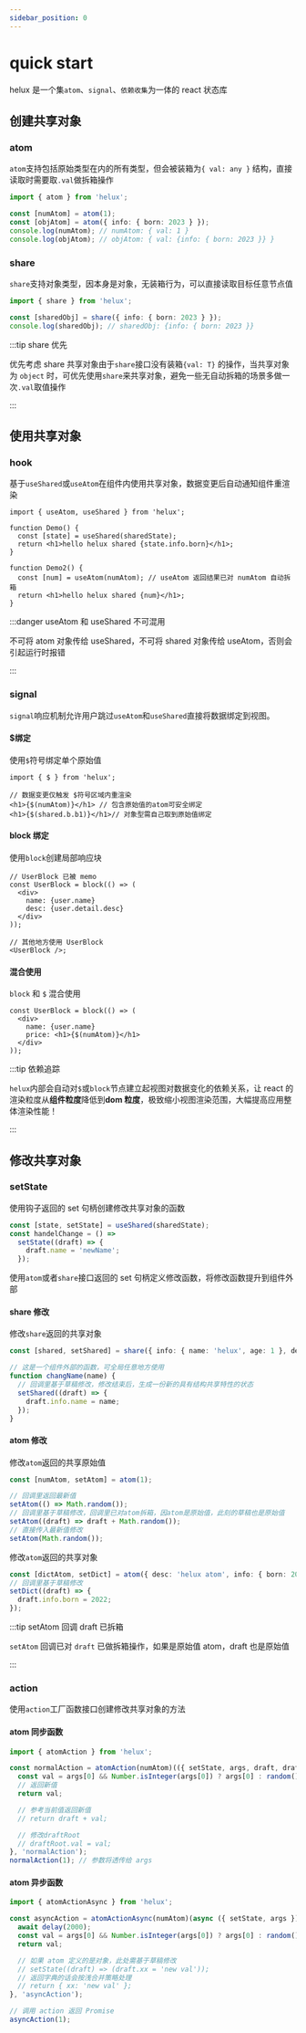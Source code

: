 ```yaml
---
sidebar_position: 0
---
```


# quick start

helux 是一个集`atom`、`signal`、`依赖收集`为一体的 react 状态库

## 创建共享对象

### atom

`atom`支持包括原始类型在内的所有类型，但会被装箱为`{ val: any }` 结构，直接读取时需要取`.val`做拆箱操作

```ts
import { atom } from 'helux';

const [numAtom] = atom(1);
const [objAtom] = atom({ info: { born: 2023 } });
console.log(numAtom); // numAtom: { val: 1 }
console.log(objAtom); // objAtom: { val: {info: { born: 2023 }} }
```

### share

`share`支持对象类型，因本身是对象，无装箱行为，可以直接读取目标任意节点值

```ts
import { share } from 'helux';

const [sharedObj] = share({ info: { born: 2023 } });
console.log(sharedObj); // sharedObj: {info: { born: 2023 }}
```

:::tip share 优先

优先考虑 share 共享对象由于`share`接口没有装箱`{val: T}` 的操作，当共享对象为 `object` 时，可优先使用`share`来共享对象，避免一些无自动拆箱的场景多做一次`.val`取值操作

:::

## 使用共享对象

### hook

基于`useShared`或`useAtom`在组件内使用共享对象，数据变更后自动通知组件重渲染

```tsx
import { useAtom, useShared } from 'helux';

function Demo() {
  const [state] = useShared(sharedState);
  return <h1>hello helux shared {state.info.born}</h1>;
}

function Demo2() {
  const [num] = useAtom(numAtom); // useAtom 返回结果已对 numAtom 自动拆箱
  return <h1>hello helux shared {num}</h1>;
}
```

:::danger useAtom 和 useShared 不可混用

不可将 atom 对象传给 useShared，不可将 shared 对象传给 useAtom，否则会引起运行时报错

:::

### signal

`signal`响应机制允许用户跳过`useAtom`和`useShared`直接将数据绑定到视图。

#### $绑定

使用`$`符号绑定单个原始值

```tsx
import { $ } from 'helux';

// 数据变更仅触发 $符号区域内重渲染
<h1>{$(numAtom)}</h1> // 包含原始值的atom可安全绑定
<h1>{$(shared.b.b1)}</h1>// 对象型需自己取到原始值绑定
```

#### block 绑定

使用`block`创建局部响应块

```tsx
// UserBlock 已被 memo
const UserBlock = block(() => (
  <div>
    name: {user.name}
    desc: {user.detail.desc}
  </div>
));

// 其他地方使用 UserBlock
<UserBlock />;
```

#### 混合使用

`block` 和 `$` 混合使用

```tsx
const UserBlock = block(() => (
  <div>
    name: {user.name}
    price: <h1>{$(numAtom)}</h1>
  </div>
));
```

:::tip 依赖追踪

`helux`内部会自动对`$`或`block`节点建立起视图对数据变化的依赖关系，让 react 的渲染粒度从**组件粒度**降低到**dom 粒度**，极致缩小视图渲染范围，大幅提高应用整体渲染性能！

:::

## 修改共享对象

### setState

使用钩子返回的 set 句柄创建修改共享对象的函数

```ts
const [state, setState] = useShared(sharedState);
const handelChange = () =>
  setState((draft) => {
    draft.name = 'newName';
  });
```

使用`atom`或者`share`接口返回的 set 句柄定义修改函数，将修改函数提升到组件外部

#### share 修改

修改`share`返回的共享对象

```ts
const [shared, setShared] = share({ info: { name: 'helux', age: 1 }, desc: 'awesome lib' });

// 这是一个组件外部的函数，可全局任意地方使用
function changName(name) {
  // 回调里基于草稿修改，修改结束后，生成一份新的具有结构共享特性的状态
  setShared((draft) => {
    draft.info.name = name;
  });
}
```

#### atom 修改

修改`atom`返回的共享原始值

```ts
const [numAtom, setAtom] = atom(1);

// 回调里返回最新值
setAtom(() => Math.random());
// 回调里基于草稿修改，回调里已对atom拆箱，因atom是原始值，此刻的草稿也是原始值
setAtom((draft) => draft + Math.random());
// 直接传入最新值修改
setAtom(Math.random());
```

修改`atom`返回的共享对象

```ts
const [dictAtom, setDict] = atom({ desc: 'helux atom', info: { born: 2023 } });
// 回调里基于草稿修改
setDict((draft) => {
  draft.info.born = 2022;
});
```

:::tip setAtom 回调 draft 已拆箱

`setAtom` 回调已对 `draft` 已做拆箱操作，如果是原始值 atom，draft 也是原始值

:::

### action

使用`action`工厂函数接口创建修改共享对象的方法

#### atom 同步函数

```ts
import { atomAction } from 'helux';

const normalAction = atomAction(numAtom)(({ setState, args, draft, draftRoot }) => {
  const val = args[0] && Number.isInteger(args[0]) ? args[0] : random();
  // 返回新值
  return val;

  // 参考当前值返回新值
  // return draft + val;

  // 修改draftRoot
  // draftRoot.val = val;
}, 'normalAction');
normalAction(1); // 参数将透传给 args
```

#### atom 异步函数

```ts
import { atomActionAsync } from 'helux';

const asyncAction = atomActionAsync(numAtom)(async ({ setState, args }) => {
  await delay(2000);
  const val = args[0] && Number.isInteger(args[0]) ? args[0] : random();
  return val;

  // 如果 atom 定义的是对象，此处需基于草稿修改
  // setState((draft) => (draft.xx = 'new val'));
  // 返回字典的话会按浅合并策略处理
  // return { xx: 'new val' };
}, 'asyncAction');

// 调用 action 返回 Promise
asyncAction(1);
```
